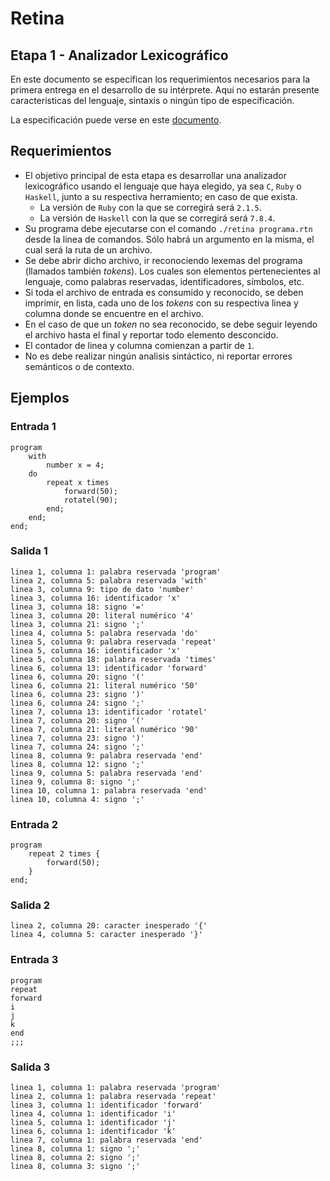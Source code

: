 # Retina

## Etapa 1 - Analizador Lexicográfico

En este documento se especifican los requerimientos necesarios para la primera entrega en el desarrollo de su intérprete. Aquí no estarán presente caracteristicas del lenguaje, sintaxis o ningún tipo de especificación.

La especificación puede verse en este [documento].

## Requerimientos

- El objetivo principal de esta etapa es desarrollar una analizador lexicográfico usando el lenguaje que haya elegido, ya sea `C`, `Ruby` o `Haskell`, junto a su respectiva herramiento; en caso de que exista.
    - La versión de `Ruby` con la que se corregirá será `2.1.5`.
    - La versión de `Haskell` con la que se corregirá será `7.8.4`.
- Su programa debe ejecutarse con el comando `./retina programa.rtn` desde la linea de comandos. Sólo habrá un argumento en la misma, el cual será la ruta de un archivo.
- Se debe abrir dicho archivo, ir reconociendo lexemas del programa (llamados también *tokens*). Los cuales son elementos pertenecientes al lenguaje, como palabras reservadas, identificadores, símbolos, etc.
- Si toda el archivo de entrada es consumido y reconocido, se deben imprimir, en lista, cada uno de los *tokens* con su respectiva linea y columna donde se encuentre en el archivo.
- En el caso de que un *token* no sea reconocido, se debe seguir leyendo el archivo hasta el final y reportar todo elemento desconcido.
- El contador de linea y columna comienzan a partir de `1`.
- No es debe realizar ningún analisis sintáctico, ni reportar errores semánticos o de contexto.

## Ejemplos

### Entrada 1

```
program
    with
        number x = 4;
    do
        repeat x times
            forward(50);
            rotatel(90);
        end;
    end;
end;
```

### Salida 1

```
linea 1, columna 1: palabra reservada 'program' 
linea 2, columna 5: palabra reservada 'with' 
linea 3, columna 9: tipo de dato 'number'
linea 3, columna 16: identificador 'x'
linea 3, columna 18: signo '='
linea 3, columna 20: literal numérico '4'
linea 3, columna 21: signo ';'
linea 4, columna 5: palabra reservada 'do' 
linea 5, columna 9: palabra reservada 'repeat' 
linea 5, columna 16: identificador 'x'
linea 5, columna 18: palabra reservada 'times' 
linea 6, columna 13: identificador 'forward'
linea 6, columna 20: signo '('
linea 6, columna 21: literal numérico '50'
linea 6, columna 23: signo ')'
linea 6, columna 24: signo ';'
linea 7, columna 13: identificador 'rotatel'
linea 7, columna 20: signo '('
linea 7, columna 21: literal numérico '90'
linea 7, columna 23: signo ')'
linea 7, columna 24: signo ';'
linea 8, columna 9: palabra reservada 'end' 
linea 8, columna 12: signo ';'
linea 9, columna 5: palabra reservada 'end' 
linea 9, columna 8: signo ';'
linea 10, columna 1: palabra reservada 'end' 
linea 10, columna 4: signo ';'
```

### Entrada 2

```
program
    repeat 2 times {
        forward(50);
    }    
end;
```

### Salida 2

```
linea 2, columna 20: caracter inesperado '{'
linea 4, columna 5: caracter inesperado '}'
```

### Entrada 3

```
program
repeat
forward
i
j
k  
end
;;;

```

### Salida 3

```
linea 1, columna 1: palabra reservada 'program'
linea 2, columna 1: palabra reservada 'repeat'
linea 3, columna 1: identificador 'forward'
linea 4, columna 1: identificador 'i'
linea 5, columna 1: identificador 'j'
linea 6, columna 1: identificador 'k'
linea 7, columna 1: palabra reservada 'end'
linea 8, columna 1: signo ';'
linea 8, columna 2: signo ';'
linea 8, columna 3: signo ';'
```

[documento]: <https://github.com/dvdalilue/retina/blob/master/lenguaje/especificacion.md>